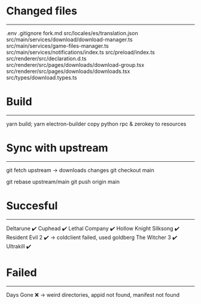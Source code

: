 # Changed files
-----------------
.env
.gitignore
fork.md
src/locales/es/translation.json
src/main/services/download/download-manager.ts
src/main/services/game-files-manager.ts
src/main/services/notifications/index.ts
src/preload/index.ts
src/renderer/src/declaration.d.ts
src/renderer/src/pages/downloads/download-group.tsx
src/renderer/src/pages/downloads/downloads.tsx
src/types/download.types.ts

# Build
-----------------
yarn build; yarn electron-builder
copy python rpc & zerokey to resources

# Sync with upstream
-----------------
git fetch upstream -> downloads changes
git checkout main
<!-- git merge upstream/main -> merge changes -->
git rebase upstream/main
git push origin main

# Succesful
-----------------
Deltarune ✔️
Cuphead ✔️
Lethal Company ✔️
Hollow Knight Silksong ✔️
Resident Evil 2 ✔️ -> coldclient failed, used goldberg
The Witcher 3 ✔️
Ultrakill ✔️

# Failed
-----------------
Days Gone ❌ -> weird directories, appid not found, manifest not found